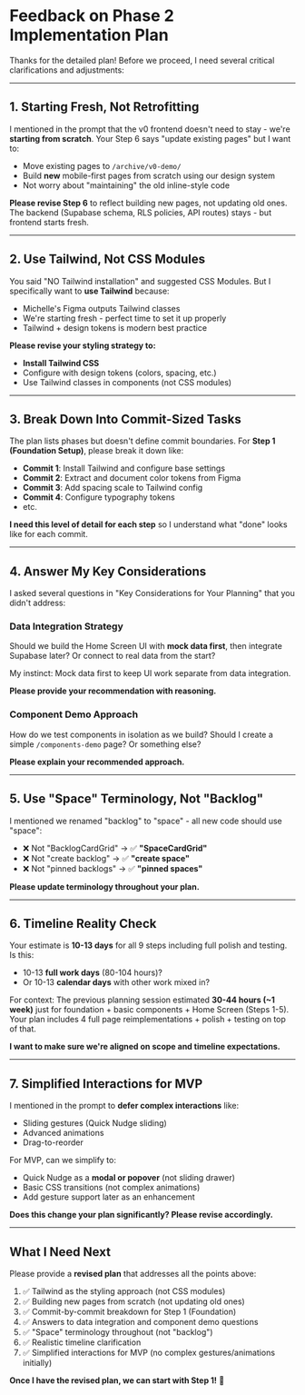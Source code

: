 # Feedback on Phase 2 Implementation Plan

Thanks for the detailed plan! Before we proceed, I need several critical clarifications and adjustments:

---

## 1. Starting Fresh, Not Retrofitting

I mentioned in the prompt that the v0 frontend doesn't need to stay - we're **starting from scratch**. Your Step 6 says "update existing pages" but I want to:

- Move existing pages to `/archive/v0-demo/`
- Build **new** mobile-first pages from scratch using our design system
- Not worry about "maintaining" the old inline-style code

**Please revise Step 6** to reflect building new pages, not updating old ones. The backend (Supabase schema, RLS policies, API routes) stays - but frontend starts fresh.

---

## 2. Use Tailwind, Not CSS Modules

You said "NO Tailwind installation" and suggested CSS Modules. But I specifically want to **use Tailwind** because:
- Michelle's Figma outputs Tailwind classes
- We're starting fresh - perfect time to set it up properly
- Tailwind + design tokens is modern best practice

**Please revise your styling strategy to:**
- **Install Tailwind CSS**
- Configure with design tokens (colors, spacing, etc.)
- Use Tailwind classes in components (not CSS modules)

---

## 3. Break Down Into Commit-Sized Tasks

The plan lists phases but doesn't define commit boundaries. For **Step 1 (Foundation Setup)**, please break it down like:

- **Commit 1**: Install Tailwind and configure base settings
- **Commit 2**: Extract and document color tokens from Figma
- **Commit 3**: Add spacing scale to Tailwind config
- **Commit 4**: Configure typography tokens
- etc.

**I need this level of detail for each step** so I understand what "done" looks like for each commit.

---

## 4. Answer My Key Considerations

I asked several questions in "Key Considerations for Your Planning" that you didn't address:

### Data Integration Strategy
Should we build the Home Screen UI with **mock data first**, then integrate Supabase later? Or connect to real data from the start?

My instinct: Mock data first to keep UI work separate from data integration.

**Please provide your recommendation with reasoning.**

### Component Demo Approach
How do we test components in isolation as we build? Should I create a simple `/components-demo` page? Or something else?

**Please explain your recommended approach.**

---

## 5. Use "Space" Terminology, Not "Backlog"

I mentioned we renamed "backlog" to "space" - all new code should use "space":

- ❌ Not "BacklogCardGrid" → ✅ **"SpaceCardGrid"**
- ❌ Not "create backlog" → ✅ **"create space"**
- ❌ Not "pinned backlogs" → ✅ **"pinned spaces"**

**Please update terminology throughout your plan.**

---

## 6. Timeline Reality Check

Your estimate is **10-13 days** for all 9 steps including full polish and testing. Is this:
- 10-13 **full work days** (80-104 hours)?
- Or 10-13 **calendar days** with other work mixed in?

For context: The previous planning session estimated **30-44 hours (~1 week)** just for foundation + basic components + Home Screen (Steps 1-5). Your plan includes 4 full page reimplementations + polish + testing on top of that.

**I want to make sure we're aligned on scope and timeline expectations.**

---

## 7. Simplified Interactions for MVP

I mentioned in the prompt to **defer complex interactions** like:
- Sliding gestures (Quick Nudge sliding)
- Advanced animations
- Drag-to-reorder

For MVP, can we simplify to:
- Quick Nudge as a **modal or popover** (not sliding drawer)
- Basic CSS transitions (not complex animations)
- Add gesture support later as an enhancement

**Does this change your plan significantly? Please revise accordingly.**

---

## What I Need Next

Please provide a **revised plan** that addresses all the points above:

1. ✅ Tailwind as the styling approach (not CSS modules)
2. ✅ Building new pages from scratch (not updating old ones)
3. ✅ Commit-by-commit breakdown for Step 1 (Foundation)
4. ✅ Answers to data integration and component demo questions
5. ✅ "Space" terminology throughout (not "backlog")
6. ✅ Realistic timeline clarification
7. ✅ Simplified interactions for MVP (no complex gestures/animations initially)

**Once I have the revised plan, we can start with Step 1!** 🚀

